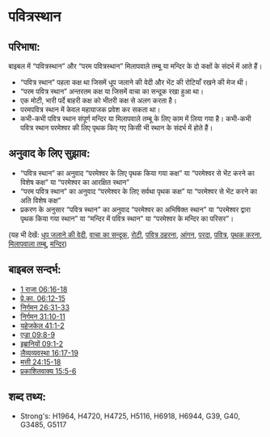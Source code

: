 # पवित्रस्थान #

## परिभाषा: ##

बाइबल में “पवित्रस्थान” और “परम पवित्रस्थान” मिलापवाले तम्बू या मन्दिर के दो कक्षों के संदर्भ में आते हैं।

* “पवित्र स्थान” पहला कक्ष था जिसमें धूप जलाने की वेदी और भेंट की रोटियाँ रखने की मेज थी।
* “परम पवित्र स्थान” अन्तरतम कक्ष या जिसमें वाचा का सन्दूक रखा हुआ था।
* एक मोटी, भारी पर्दे बाहरी कक्ष को भीतरी कक्ष से अलग करता है।
* परमपवित्र स्थान में केवल महायाजक प्रवेश कर सकता था।
* कभी-कभी पवित्र स्थान संपूर्ण मन्दिर या मिलापवाले तम्बू के लिए काम में लिया गया है। कभी-कभी पवित्र स्थान परमेश्वर की लिए पृथक किए गए किसी भी स्थान के संदर्भ में होते हैं।

## अनुवाद के लिए सुझाव: ##

* “पवित्र स्थान” का अनुवाद “परमेश्वर के लिए पृथक किया गया कक्ष” या “परमेश्वर से भेंट करने का विशेष कक्ष” या “परमेश्वर का आरक्षित स्थान”
* “परम पवित्र स्थान” का अनुवाद “परमेश्वर के लिए सर्वथा पृथक कक्ष” या “परमेश्वर से भेंट करने का अति विशेष कक्ष”
* प्रकरण के अनुसार “पवित्र स्थान” का अनुवाद “परमेश्वर का अभिषिक्त स्थान” या “परमेश्वर द्वारा पृथक किया गया स्थान” या “मन्दिर में पवित्र स्थान” या “परमेश्वर के मन्दिर का परिसर”।

(यह भी देखें: [धूप जलाने की वेदी](../other/altarofincense.md), [वाचा का सन्दूक](../kt/arkofthecovenant.md), [रोटी](../other/bread.md), [पवित्र ठहरना](../kt/consecrate.md), [आंगन](../other/courtyard.md), [परदा](../other/curtain.md), [पवित्र](../kt/holy.md), [पृथक करना](../kt/setapart.md), [मिलापवाला तम्बू](../kt/tabernacle.md), [मन्दिर](../kt/temple.md))

## बाइबल सन्दर्भ: ##

* [1 राजा 06:16-18](rc://hi/tn/help/1ki/06/16)
* [प्रे.का. 06:12-15](rc://hi/tn/help/act/06/12)
* [निर्गमन 26:31-33](rc://hi/tn/help/exo/26/31)
* [निर्गमन 31:10-11](rc://hi/tn/help/exo/31/10)
* [यहेजकेल 41:1-2](rc://hi/tn/help/ezk/41/01)
* [एज्रा 09:8-9](rc://hi/tn/help/ezr/09/08)
* [इब्रानियों 09:1-2](rc://hi/tn/help/heb/09/01)
* [लैव्यव्यवस्था 16:17-19](rc://hi/tn/help/lev/16/17)
* [मत्ती 24:15-18](rc://hi/tn/help/mat/24/15)
* [प्रकाशितवाक्य 15:5-6](rc://hi/tn/help/rev/15/05)


## शब्द तथ्य: ##

* Strong's: H1964, H4720, H4725, H5116, H6918, H6944, G39, G40, G3485, G5117
